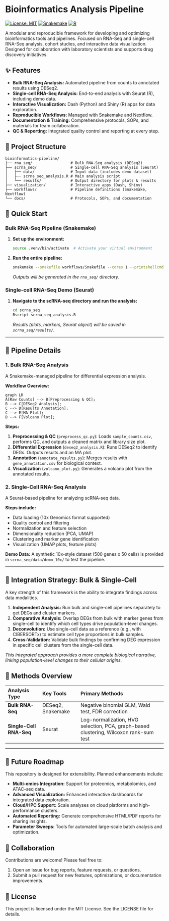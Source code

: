 # Bioinformatics Analysis Pipeline

[![License: MIT](https://img.shields.io/badge/License-MIT-yellow.svg)](https://opensource.org/licenses/MIT)
[![Snakemake](https://img.shields.io/badge/Snakemake-≥5.7.0-brightgreen.svg)](https://snakemake.github.io)
[![R](https://img.shields.io/badge/R-≥4.0.0-blue.svg)](https://www.r-project.org/)

A modular and reproducible framework for developing and optimizing bioinformatics tools and pipelines. Focused on RNA-Seq and single-cell RNA-Seq analysis, cohort studies, and interactive data visualization. Designed for collaboration with laboratory scientists and supports drug discovery initiatives.

## ✨ Features

*   **Bulk RNA-Seq Analysis:** Automated pipeline from counts to annotated results using DESeq2.
*   **Single-cell RNA-Seq Analysis:** End-to-end analysis with Seurat (R), including demo data.
*   **Interactive Visualization:** Dash (Python) and Shiny (R) apps for data exploration.
*   **Reproducible Workflows:** Managed with Snakemake and Nextflow.
*   **Documentation & Training:** Comprehensive protocols, SOPs, and materials for team collaboration.
*   **QC & Reporting:** Integrated quality control and reporting at every step.

## 📁 Project Structure

```
bioinformatics-pipeline/
├── rna_seq/                 # Bulk RNA-Seq analysis (DESeq2)
├── scrna_seq/               # Single-cell RNA-Seq analysis (Seurat)
│   ├── data/                # Input data (includes demo dataset)
│   ├── scrna_seq_analysis.R # Main analysis script
│   └── results/             # Output directory for plots & results
├── visualization/           # Interactive apps (Dash, Shiny)
├── workflows/               # Pipeline definitions (Snakemake, Nextflow)
└── docs/                    # Protocols, SOPs, and documentation
```

## 🚀 Quick Start

### Bulk RNA-Seq Pipeline (Snakemake)

1.  **Set up the environment:**
    ```bash
    source .venv/bin/activate  # Activate your virtual environment
    ```

2.  **Run the entire pipeline:**
    ```bash
    snakemake --snakefile workflows/Snakefile --cores 1 --printshellcmds
    ```
    *Outputs will be generated in the `rna_seq/` directory.*

### Single-cell RNA-Seq Demo (Seurat)

1.  **Navigate to the scRNA-seq directory and run the analysis:**
    ```bash
    cd scrna_seq
    Rscript scrna_seq_analysis.R
    ```
    *Results (plots, markers, Seurat object) will be saved in `scrna_seq/results/`.*

---

## 🔬 Pipeline Details

### 1. Bulk RNA-Seq Analysis

A Snakemake-managed pipeline for differential expression analysis.

**Workflow Overview:**
```mermaid
graph LR
A[Raw Counts] --> B[Preprocessing & QC];
B --> C[DESeq2 Analysis];
C --> D[Results Annotation];
C --> E[MA Plot];
D --> F[Volcano Plot];
```

**Steps:**
1.  **Preprocessing & QC** (`preprocess_qc.py`): Loads `sample_counts.csv`, performs QC, and outputs a cleaned matrix and library size plot.
2.  **Differential Expression** (`deseq2_analysis.R`): Runs DESeq2 to identify DEGs. Outputs results and an MA plot.
3.  **Annotation** (`annotate_results.py`): Merges results with `gene_annotation.csv` for biological context.
4.  **Visualization** (`volcano_plot.py`): Generates a volcano plot from the annotated results.

### 2. Single-Cell RNA-Seq Analysis

A Seurat-based pipeline for analyzing scRNA-seq data.

**Steps include:**
*   Data loading (10x Genomics format supported)
*   Quality control and filtering
*   Normalization and feature selection
*   Dimensionality reduction (PCA, UMAP)
*   Clustering and marker gene identification
*   Visualization (UMAP plots, feature plots)

**Demo Data:** A synthetic 10x-style dataset (500 genes x 50 cells) is provided in `scrna_seq/data/demo_10x/` to test the pipeline.

---

## 🧠 Integration Strategy: Bulk & Single-Cell

A key strength of this framework is the ability to integrate findings across data modalities.

1.  **Independent Analysis:** Run bulk and single-cell pipelines separately to get DEGs and cluster markers.
2.  **Comparative Analysis:** Overlap DEGs from bulk with marker genes from single-cell to identify which cell types drive population-level changes.
3.  **Deconvolution:** Use single-cell data as a reference (e.g., with CIBERSORTx) to estimate cell type proportions in bulk samples.
4.  **Cross-Validation:** Validate bulk findings by confirming DEG expression in specific cell clusters from the single-cell data.

*This integrated approach provides a more complete biological narrative, linking population-level changes to their cellular origins.*

## 🧪 Methods Overview

| Analysis Type | Key Tools | Primary Methods |
| :--- | :--- | :--- |
| **Bulk RNA-Seq** | DESeq2, Snakemake | Negative binomial GLM, Wald test, FDR correction |
| **Single-Cell RNA-Seq** | Seurat | Log-normalization, HVG selection, PCA, graph-based clustering, Wilcoxon rank-sum test |

---

## 🔮 Future Roadmap

This repository is designed for extensibility. Planned enhancements include:
*   **Multi-omics Integration:** Support for proteomics, metabolomics, and ATAC-seq data.
*   **Advanced Visualization:** Enhanced interactive dashboards for integrated data exploration.
*   **Cloud/HPC Support:** Scale analyses on cloud platforms and high-performance clusters.
*   **Automated Reporting:** Generate comprehensive HTML/PDF reports for sharing insights.
*   **Parameter Sweeps:** Tools for automated large-scale batch analysis and optimization.

## 🤝 Collaboration

Contributions are welcome! Please feel free to:
1.  Open an issue for bug reports, feature requests, or questions.
2.  Submit a pull request for new features, optimizations, or documentation improvements.

## 📄 License

This project is licensed under the MIT License. See the LICENSE file for details.

```